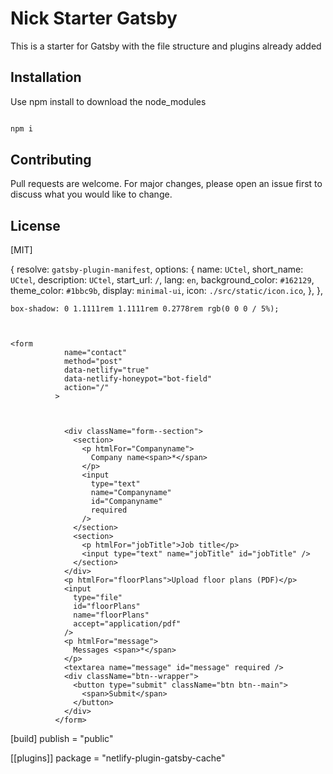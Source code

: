 # Nick Starter Gatsby

This is a starter for Gatsby with the file structure and plugins already added

## Installation

Use npm install to download the node_modules

```bash

npm i

```

## Contributing

Pull requests are welcome. For major changes, please open an issue first to discuss what you would like to change.

## License

[MIT]

{
resolve: `gatsby-plugin-manifest`,
options: {
name: `UCtel`,
short_name: `UCtel`,
description: `UCtel`,
start_url: `/`,
lang: `en`,
background_color: `#162129`,
theme_color: `#1bbc9b`,
display: `minimal-ui`,
icon: `./src/static/icon.ico`,
},
},

    box-shadow: 0 1.1111rem 1.1111rem 0.2778rem rgb(0 0 0 / 5%);



    <form
                name="contact"
                method="post"
                data-netlify="true"
                data-netlify-honeypot="bot-field"
                action="/"
              >



                <div className="form--section">
                  <section>
                    <p htmlFor="Companyname">
                      Company name<span>*</span>
                    </p>
                    <input
                      type="text"
                      name="Companyname"
                      id="Companyname"
                      required
                    />
                  </section>
                  <section>
                    <p htmlFor="jobTitle">Job title</p>
                    <input type="text" name="jobTitle" id="jobTitle" />
                  </section>
                </div>
                <p htmlFor="floorPlans">Upload floor plans (PDF)</p>
                <input
                  type="file"
                  id="floorPlans"
                  name="floorPlans"
                  accept="application/pdf"
                />
                <p htmlFor="message">
                  Messages <span>*</span>
                </p>
                <textarea name="message" id="message" required />
                <div className="btn--wrapper">
                  <button type="submit" className="btn btn--main">
                    <span>Submit</span>
                  </button>
                </div>
              </form>

[build]
publish = "public"

[[plugins]]
package = "netlify-plugin-gatsby-cache"
